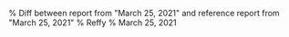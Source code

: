 % Diff between report from "March 25, 2021" and reference report from "March 25, 2021"
% Reffy
% March 25, 2021

